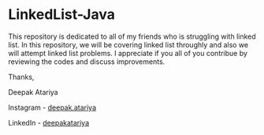 # LinkedList-Java
This repository is dedicated to all of my friends who is struggling with linked list. In this repository, we will be covering linked list throughly and also we will attempt linked list problems. I appreciate if you all of you contribue by reviewing the codes and discuss improvements.


Thanks,

Deepak Atariya

Instagram - [deepak.atariya](https://www.instagram.com/deepak.atariya/?hl=en)

LinkedIn - [deepakatariya](https://www.linkedin.com/in/deepakatariya/)
